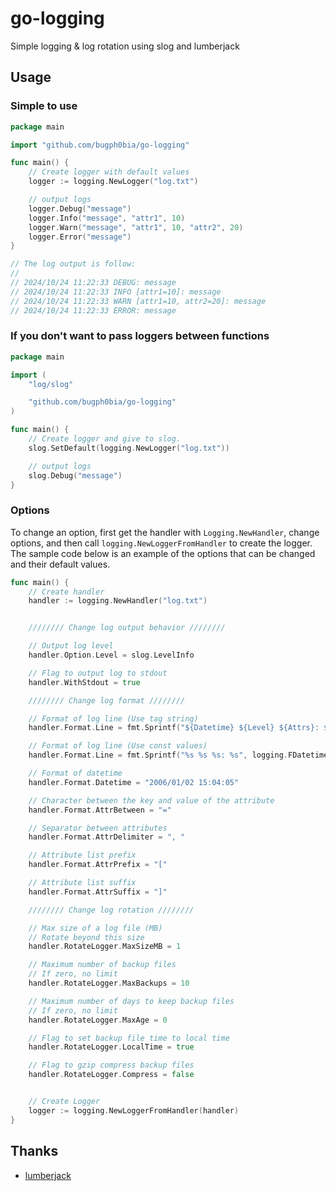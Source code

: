 # go-logging

Simple logging & log rotation using slog and lumberjack

## Usage

### Simple to use

```go
package main

import "github.com/bugph0bia/go-logging"

func main() {
    // Create logger with default values
    logger := logging.NewLogger("log.txt")

    // output logs
    logger.Debug("message")
    logger.Info("message", "attr1", 10)
    logger.Warn("message", "attr1", 10, "attr2", 20)
    logger.Error("message")
}

// The log output is follow:
//
// 2024/10/24 11:22:33 DEBUG: message
// 2024/10/24 11:22:33 INFO [attr1=10]: message
// 2024/10/24 11:22:33 WARN [attr1=10, attr2=20]: message
// 2024/10/24 11:22:33 ERROR: message
```

### If you don't want to pass loggers between functions

```go
package main

import (
    "log/slog"

    "github.com/bugph0bia/go-logging"
)

func main() {
    // Create logger and give to slog.
    slog.SetDefault(logging.NewLogger("log.txt"))

    // output logs
    slog.Debug("message")
}
```

### Options

To change an option, first get the handler with `Logging.NewHandler`, change options, and then call `logging.NewLoggerFromHandler` to create the logger.  
The sample code below is an example of the options that can be changed and their default values.  

```go
func main() {
    // Create handler
    handler := logging.NewHandler("log.txt")


    //////// Change log output behavior ////////

    // Output log level
    handler.Option.Level = slog.LevelInfo

    // Flag to output log to stdout
    handler.WithStdout = true

    //////// Change log format ////////

    // Format of log line (Use tag string)
    handler.Format.Line = fmt.Sprintf("${Datetime} ${Level} ${Attrs}: ${Message}")

    // Format of log line (Use const values)
    handler.Format.Line = fmt.Sprintf("%s %s %s: %s", logging.FDatetime, logging.FLevel, logging.FAttrs, logging.FMessage)

    // Format of datetime
    handler.Format.Datetime = "2006/01/02 15:04:05"

    // Character between the key and value of the attribute
    handler.Format.AttrBetween = "="

    // Separator between attributes
    handler.Format.AttrDelimiter = ", "

    // Attribute list prefix
    handler.Format.AttrPrefix = "["

    // Attribute list suffix
    handler.Format.AttrSuffix = "]"

    //////// Change log rotation ////////

    // Max size of a log file (MB)
    // Rotate beyond this size
    handler.RotateLogger.MaxSizeMB = 1

    // Maximum number of backup files
    // If zero, no limit
    handler.RotateLogger.MaxBackups = 10

    // Maximum number of days to keep backup files
    // If zero, no limit
    handler.RotateLogger.MaxAge = 0

    // Flag to set backup file time to local time
    handler.RotateLogger.LocalTime = true

    // Flag to gzip compress backup files
    handler.RotateLogger.Compress = false


    // Create Logger
    logger := logging.NewLoggerFromHandler(handler)
}
```

## Thanks

- [lumberjack](https://github.com/natefinch/lumberjack)
